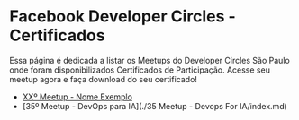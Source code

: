 # Facebook Developer Circles - Certificados

Essa página é dedicada a listar os Meetups do Developer Circles São Paulo onde foram disponibilizados Certificados de Participação. Acesse seu meetup agora e faça download do seu certificado!

- [XXº Meetup - Nome Exemplo](./exemplo/index.md)
- [35º Meetup - DevOps para IA](./35 Meetup - Devops For IA/index.md)
